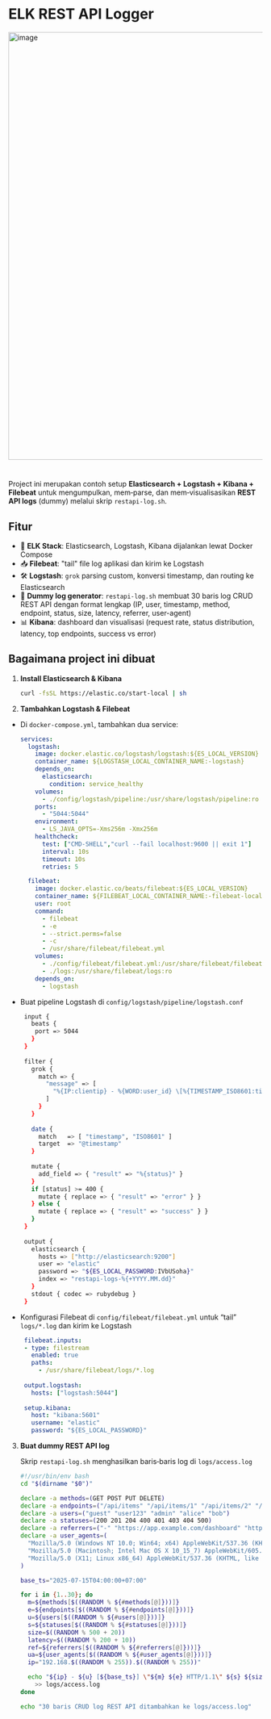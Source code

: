 # ELK REST API Logger

  
<img width="1436" height="848" alt="image" src="https://github.com/user-attachments/assets/42b31f8b-cb1b-4410-bfbf-b7359e6dfa93" />

#

Project ini merupakan contoh setup **Elasticsearch + Logstash + Kibana + Filebeat** untuk mengumpulkan, mem‑parse, dan mem‑visualisasikan **REST API logs** (dummy) melalui skrip `restapi-log.sh`.

  
## Fitur

- 🚀 **ELK Stack**: Elasticsearch, Logstash, Kibana dijalankan lewat Docker Compose  
- 📥 **Filebeat**: "tail" file log aplikasi dan kirim ke Logstash  
- 🛠️ **Logstash**: `grok` parsing custom, konversi timestamp, dan routing ke Elasticsearch  
- 📝 **Dummy log generator**: `restapi-log.sh` membuat 30 baris log CRUD REST API dengan format lengkap (IP, user, timestamp, method, endpoint, status, size, latency, referrer, user-agent)  
- 📊 **Kibana**: dashboard dan visualisasi (request rate, status distribution, latency, top endpoints, success vs error)

## Bagaimana project ini dibuat

1. **Install Elasticsearch & Kibana**  
   ```bash
   curl -fsSL https://elastic.co/start-local | sh
   ```

2. **Tambahkan Logstash & Filebeat**

- Di `docker-compose.yml`, tambahkan dua service:  
  
   ```yaml
   services:
     logstash:
       image: docker.elastic.co/logstash/logstash:${ES_LOCAL_VERSION}
       container_name: ${LOGSTASH_LOCAL_CONTAINER_NAME:-logstash}
       depends_on:
         elasticsearch:
           condition: service_healthy
       volumes:
         - ./config/logstash/pipeline:/usr/share/logstash/pipeline:ro
       ports:
         - "5044:5044"
       environment:
         - LS_JAVA_OPTS=-Xms256m -Xmx256m
       healthcheck:
         test: ["CMD-SHELL","curl --fail localhost:9600 || exit 1"]
         interval: 10s
         timeout: 10s
         retries: 5
   
     filebeat:
       image: docker.elastic.co/beats/filebeat:${ES_LOCAL_VERSION}
       container_name: ${FILEBEAT_LOCAL_CONTAINER_NAME:-filebeat-local}
       user: root
       command:
         - filebeat
         - -e
         - --strict.perms=false
         - -c
         - /usr/share/filebeat/filebeat.yml
       volumes:
         - ./config/filebeat/filebeat.yml:/usr/share/filebeat/filebeat.yml:ro
         - ./logs:/usr/share/filebeat/logs:ro
       depends_on:
         - logstash
   ```
  
- Buat pipeline Logstash di `config/logstash/pipeline/logstash.conf`  
  
  ```bash
   input {
     beats {
      port => 5044
     }
   }
   
   filter {
     grok {
       match => {
         "message" => [
           "%{IP:clientip} - %{WORD:user_id} \[%{TIMESTAMP_ISO8601:timestamp}\] \"%{WORD:method} %{URIPATHPARAM:endpoint} HTTP/%{NUMBER:http_version}\" %{NUMBER:status:int} %{NUMBER:bytes:int} %{NUMBER:latency:int}ms \"%{URI:referrer}\" \"%{GREEDYDATA:agent}\""
         ]
       }
     }
   
     date {
       match   => [ "timestamp", "ISO8601" ]
       target  => "@timestamp"
     }
   
     mutate {
       add_field => { "result" => "%{status}" }
     }
     if [status] >= 400 {
       mutate { replace => { "result" => "error" } }
     } else {
       mutate { replace => { "result" => "success" } }
     }
   }
   
   output {
     elasticsearch {
       hosts => ["http://elasticsearch:9200"]
       user => "elastic"
       password => "${ES_LOCAL_PASSWORD:IVbUSoha}"
       index => "restapi-logs-%{+YYYY.MM.dd}"
     }
     stdout { codec => rubydebug }
   }
  ```

- Konfigurasi Filebeat di `config/filebeat/filebeat.yml` untuk “tail” `logs/*.log` dan kirim ke Logstash  

  ```yaml
   filebeat.inputs:
   - type: filestream
     enabled: true
     paths:
       - /usr/share/filebeat/logs/*.log
   
   output.logstash:
     hosts: ["logstash:5044"]
   
   setup.kibana:
     host: "kibana:5601"
     username: "elastic"
     password: "${ES_LOCAL_PASSWORD}"

3. **Buat dummy REST API log**
     
   Skrip `restapi-log.sh` menghasilkan baris‑baris log di `logs/access.log`  
  
   ```bash
   #!/usr/bin/env bash
   cd "$(dirname "$0")"
   
   declare -a methods=(GET POST PUT DELETE)
   declare -a endpoints=("/api/items" "/api/items/1" "/api/items/2" "/api/users" "/api/users/42")
   declare -a users=("guest" "user123" "admin" "alice" "bob")
   declare -a statuses=(200 201 204 400 401 403 404 500)
   declare -a referrers=("-" "https://app.example.com/dashboard" "https://app.example.com/login")
   declare -a user_agents=(
     "Mozilla/5.0 (Windows NT 10.0; Win64; x64) AppleWebKit/537.36 (KHTML, like Gecko) Chrome/115.0.5790.170 Safari/537.36"
     "Mozilla/5.0 (Macintosh; Intel Mac OS X 10_15_7) AppleWebKit/605.1.15 (KHTML, like Gecko) Version/16.4 Safari/605.1.15"
     "Mozilla/5.0 (X11; Linux x86_64) AppleWebKit/537.36 (KHTML, like Gecko) Firefox/102.0"
   )
   
   base_ts="2025-07-15T04:00:00+07:00"
   
   for i in {1..30}; do
     m=${methods[$((RANDOM % ${#methods[@]}))]}
     e=${endpoints[$((RANDOM % ${#endpoints[@]}))]}
     u=${users[$((RANDOM % ${#users[@]}))]}
     s=${statuses[$((RANDOM % ${#statuses[@]}))]}
     size=$((RANDOM % 500 + 20))
     latency=$((RANDOM % 200 + 10))
     ref=${referrers[$((RANDOM % ${#referrers[@]}))]}
     ua=${user_agents[$((RANDOM % ${#user_agents[@]}))]}
     ip="192.168.$((RANDOM % 255)).$((RANDOM % 255))"
   
     echo "${ip} - ${u} [${base_ts}] \"${m} ${e} HTTP/1.1\" ${s} ${size} ${latency}ms \"${ref}\" \"${ua}\"" \
       >> logs/access.log
   done
   
   echo "30 baris CRUD log REST API ditambahkan ke logs/access.log"
   ```

